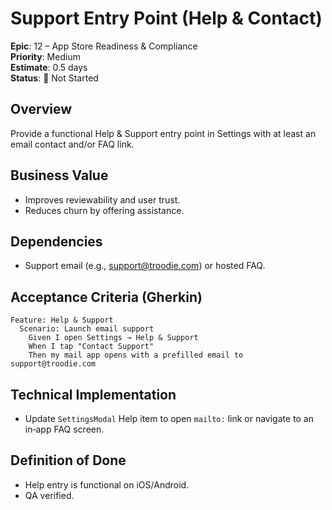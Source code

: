 # Support Entry Point (Help & Contact)

**Epic**: 12 – App Store Readiness & Compliance  
**Priority**: Medium  
**Estimate**: 0.5 days  
**Status**: 🔴 Not Started

## Overview
Provide a functional Help & Support entry point in Settings with at least an email contact and/or FAQ link.

## Business Value
- Improves reviewability and user trust.  
- Reduces churn by offering assistance.

## Dependencies
- Support email (e.g., support@troodie.com) or hosted FAQ.

## Acceptance Criteria (Gherkin)
```gherkin
Feature: Help & Support
  Scenario: Launch email support
    Given I open Settings → Help & Support
    When I tap "Contact Support"
    Then my mail app opens with a prefilled email to support@troodie.com
```

## Technical Implementation
- Update `SettingsModal` Help item to open `mailto:` link or navigate to an in‑app FAQ screen.

## Definition of Done
- Help entry is functional on iOS/Android.  
- QA verified.

